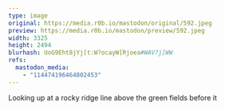 ```yaml
---
type: image
original: https://media.r0b.io/mastodon/original/592.jpeg
preview: https://media.r0b.io/mastodon/preview/592.jpeg
width: 3325
height: 2494
blurhash: UoG9Eht8jYj[t:W?ocayW[Rjoea#WAV?j]WW
refs:
  mastodon_media:
    - "114474196464802453"
---
```


Looking up at a rocky ridge line above the green fields before it
